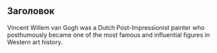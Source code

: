 ## Заголовок

Vincent Willem van Gogh was a Dutch Post-Impressionist painter who posthumously became one of the most famous and influential figures in Western art history.

